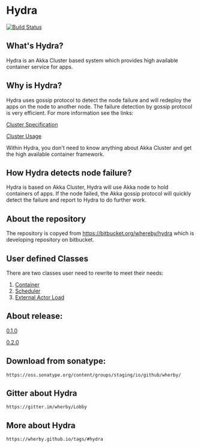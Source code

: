 # Hydra

[![Build Status](https://travis-ci.org/wherby/Hydra.svg?branch=master)](https://travis-ci.org/wherby/Hydra)

## What's Hydra?

Hydra is an Akka Cluster based system which provides high available container service for apps.

## Why is Hydra?

Hydra uses gossip protocol to detect the node failure and will redeploy the apps on the node to another node.
The failure detection by gossip protocol is very efficient. For more information see the links: 

  [Cluster Specification](https://doc.akka.io/docs/akka/current/scala/common/cluster.html)

  [Cluster Usage](https://doc.akka.io/docs/akka/current/scala/cluster-usage.html)
  
Within Hydra, you don't need to know anything about Akka Cluster and get the high available container framework.

## How Hydra detects node failure?

Hydra is based on Akka Cluster, Hydra will use Akka node to hold containers of apps. If the node failed, the Akka gossip
protocol will quickly detect the failure and report to Hydra to do further work.

## About the repository

The repository is copyed from https://bitbucket.org/whereby/hydra which is developing repository on bitbucket.


## User defined Classes

There are two classes user need to rewrite to meet their needs:

 1. [Container](./Docs/Container.md)  
 2. [Scheduler](./Docs/Scheduler.md)
 3. [External Actor Load](./Docs/ExternalActorLoad.md)

## About release:

 [0.1.0](https://github.com/wherby/HydraRelease/tree/master/0.1.0)
 
 [0.2.0](https://github.com/wherby/HydraRelease/tree/master/0.2.0)


## Download from sonatype:

    https://oss.sonatype.org/content/groups/staging/io/github/wherby/


## Gitter about Hydra

    https://gitter.im/wherby/Lobby

## More about Hydra

    https://wherby.github.io/tags/#hydra




